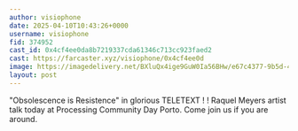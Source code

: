 ```yaml
---
author: visiophone
date: 2025-04-10T10:43:26+0000
username: visiophone
fid: 374952
cast_id: 0x4cf4ee0da8b7219337cda61346c713cc923faed2
cast: https://farcaster.xyz/visiophone/0x4cf4ee0d
image: https://imagedelivery.net/BXluQx4ige9GuW0Ia56BHw/e67c4377-9b5d-422f-44ef-658c4c609c00/original
layout: post
---
```


"Obsolescence is Resistence" in glorious TELETEXT ! !
Raquel Meyers artist talk today at Processing Community Day Porto.
Come join us if you are around.

<img src='https://imagedelivery.net/BXluQx4ige9GuW0Ia56BHw/e67c4377-9b5d-422f-44ef-658c4c609c00/original' alt='' referrerpolicy='no-referrer'/>
